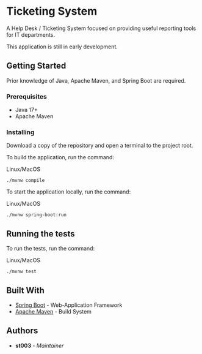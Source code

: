 # Ticketing System

A Help Desk / Ticketing System focused on providing useful reporting tools for IT departments.

This application is still in early development.

## Getting Started

Prior knowledge of Java, Apache Maven, and Spring Boot are required.

### Prerequisites

* Java 17+
* Apache Maven

### Installing

Download a copy of the repository and open a terminal to the project root.

To build the application, run the command:

Linux/MacOS
```
./mvnw compile
```

To start the application locally, run the command:

Linux/MacOS
```
./mvnw spring-boot:run
```

## Running the tests

To run the tests, run the command:

Linux/MacOS
```
./mvnw test
```

## Built With

* [Spring Boot](https://spring.io/projects/spring-boot/maven) - Web-Application Framework
* [Apache Maven](https://maven.apache.org/) - Build System

## Authors

* **st003** - *Maintainer*
